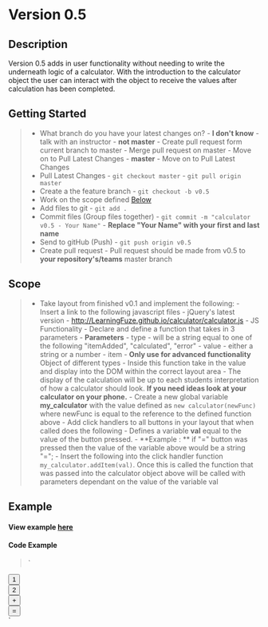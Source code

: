 # Version 0.5

## Description
Version 0.5 adds in user functionality without needing to write the underneath logic of a calculator. With the introduction
to the calculator object the user can interact with the object to receive the values after calculation has been completed.

## Getting Started
> - What branch do you have your latest changes on?
    - **I don't know** - talk with an instructor
    - **not master**
        - Create pull request form current branch to master
        - Merge pull request on master
        - Move on to Pull Latest Changes
    - **master** - Move on to Pull Latest Changes
> - Pull Latest Changes
        - `git checkout master`
        - `git pull origin master`
> - Create a the feature branch
    - `git checkout -b v0.5`
> - Work on the scope defined <a href="https://github.com/Learning-Fuze/calculator/tree/v.5#scope">Below</a>
> - Add files to git
    - `git add .`
> - Commit files (Group files together)
    - `git commit -m "calculator v0.5 - Your Name"`
    - **Replace "Your Name" with your first and last name**
> - Send to gitHub (Push)
    - `git push origin v0.5`
> - Create pull request
    - Pull request should be made from v0.5 to **your repository's/teams** master branch


## Scope
> - Take layout from finished v0.1 and implement the following:
    - Insert a link to the following javascript files
        - jQuery's latest version
        - http://LearningFuze.github.io/calculator/calculator.js
    - JS Functionality
        - Declare and define a function that takes in 3 parameters
            - **Parameters**
                - type - will be a string equal to one of the following "itemAdded", "calculated", "error"
                - value - either a string or a number
                - item - **Only use for advanced functionality** Object of different types
            - Inside this function take in the value and display into the DOM within the correct layout area
                - The display of the calculation will be up to each students interpretation of how a calculator should look. **If you need ideas
                look at your calculator on your phone.**
        - Create a new global variable **my_calculator** with the value defined as `new calculator(newFunc)` where newFunc is equal to the reference to the defined function above
        - Add click handlers to all buttons in your layout that when called does the following
            - Defines a variable **val** equal to the value of the button pressed.
                - **Example : ** if "=" button was pressed then the value of the variable above would be a string "=";
            - Insert the following into the click handler function `my_calculator.addItem(val)`. Once this is called the function that was passed into the calculator object above will be called with parameters dependant on the value of the variable val

## Example

#### View example <a href="http://LearningFuze.github.io/calculator/">here</a>

#### Code Example
> `
<script>
function callback(type, value, item){
    if(value != "+"){
        $('#display_area').html(value);
    }
}
var my_calculator = new calculator(callback);

$('button').on('click', function(this){
    my_calculator.addItem($(this).text());
});
</script>

<body>
    <div id="display"></div>
    <div id="buttonContainer">
        <div><button>1</button></div>
        <div><button>2</button></div>
        <div><button>+</button></div>
        <div><button>=</button></div>
    </div>
</body>
`